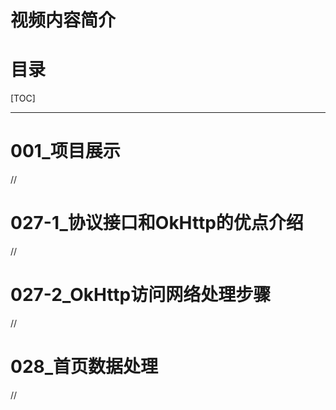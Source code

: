 # 视频内容简介
# 目录
[TOC]

---

# 001_项目展示

//

# 027-1_协议接口和OkHttp的优点介绍

//

# 027-2_OkHttp访问网络处理步骤

//

# 028_首页数据处理

//